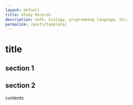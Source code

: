 ```yaml
---
layout: default
title: Study Records
description: math, biology, programming language, etc.
permalink: /posts/template/
---
```

<!-- template.md -->

# title

## section 1

## section 2

contents
